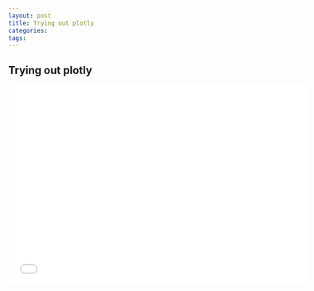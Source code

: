 ```yaml
---
layout: post
title: Trying out plotly
categories:
tags:
---
```



Trying out plotly
---

<iframe width="600" height="400" frameborder="0" scrolling="no" src="//plot.ly/~daguiam/8.embed"></iframe>
